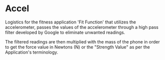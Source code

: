 Accel
=====

Logistics for the fitness application 'Fit Function' that utilizes the accelerometer,
passes the values of the accelerometer through a high pass filter developed by Google to eliminate unwanted readings.

The filtered readings are then multiplied with the mass of the phone in order to get the force value in Newtons (N) or the "Strength Value"
as per the Application's terminology.
